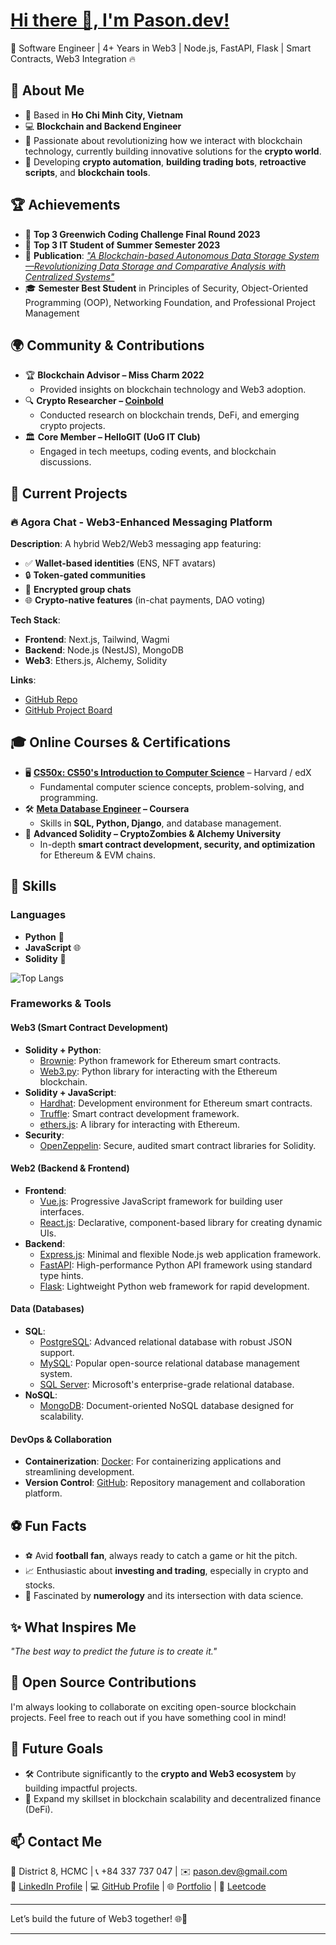 # [Hi there 👋, I'm Pason.dev!](https://pasonweb3cv.vercel.app/)
🔗 Software Engineer | 4+ Years in Web3 | Node.js, FastAPI, Flask | Smart Contracts, Web3 Integration 🔥  

## 🚀 About Me
- 🏡 Based in **Ho Chi Minh City, Vietnam**
- 💻 **Blockchain and Backend Engineer**  
- 🌟 Passionate about revolutionizing how we interact with blockchain technology, currently building innovative solutions for the **crypto world**.
- 🧮 Developing **crypto automation**, **building trading bots**, **retroactive scripts**, and **blockchain tools**.

## 🏆 Achievements
- 🥉 **Top 3 Greenwich Coding Challenge Final Round 2023**
- 🥉 **Top 3 IT Student of Summer Semester 2023**
- 📄 **Publication**: [*"A Blockchain-based Autonomous Data Storage System—Revolutionizing Data Storage and Comparative Analysis with Centralized Systems"*](https://www.ijcaonline.org/archives/volume185/number35/32917-2023923141/)
- 🎓 **Semester Best Student** in Principles of Security, Object-Oriented Programming (OOP), Networking Foundation, and Professional Project Management 

## 🌍 Community & Contributions  
- 🏆 **Blockchain Advisor – Miss Charm 2022**  
  - Provided insights on blockchain technology and Web3 adoption.  
- 🔍 **Crypto Researcher – [Coinbold](https://coinbold.io/)**  
  - Conducted research on blockchain trends, DeFi, and emerging crypto projects.  
- 🏛 **Core Member – HelloGIT (UoG IT Club)**  
  - Engaged in tech meetups, coding events, and blockchain discussions.
 
## 🚀 Current Projects

### 🔥 Agora Chat - Web3-Enhanced Messaging Platform
**Description**: A hybrid Web2/Web3 messaging app featuring:  
- ✅ **Wallet-based identities** (ENS, NFT avatars)  
- 🔒 **Token-gated communities**  
- 💬 **Encrypted group chats**  
- 🌐 **Crypto-native features** (in-chat payments, DAO voting)  

**Tech Stack**:  
- **Frontend**: Next.js, Tailwind, Wagmi  
- **Backend**: Node.js (NestJS), MongoDB  
- **Web3**: Ethers.js, Alchemy, Solidity  

**Links**:  
- [GitHub Repo](https://github.com/Pasonnn/agora-chat)  
- [GitHub Project Board](https://github.com/users/Pasonnn/projects/1)  
   
## 🎓 Online Courses & Certifications  
- 🖥 **[CS50x: CS50's Introduction to Computer Science](https://courses.edx.org/certificates/2ab6c6dea6bd4829a66aba217f21023f)** – Harvard / edX  
  - Fundamental computer science concepts, problem-solving, and programming.  
- 🛠 **[Meta Database Engineer](https://www.coursera.org/account/accomplishments/specialization/certificate/WULD8WDTXLUJ) – Coursera**  
  - Skills in **SQL, Python, Django**, and database management.  
- 🔗 **Advanced Solidity – CryptoZombies & Alchemy University**  
  - In-depth **smart contract development, security, and optimization** for Ethereum & EVM chains.  

## 🔧 Skills
### Languages
- **Python** 🐍  
- **JavaScript** 🌐  
- **Solidity** 🔗

![Top Langs](https://github-readme-stats.vercel.app/api/top-langs/?username=Pasonnn&layout=compact&theme=dark)

### Frameworks & Tools

#### **Web3 (Smart Contract Development)**
- **Solidity + Python**:  
  - [Brownie](https://eth-brownie.readthedocs.io/en/stable/): Python framework for Ethereum smart contracts.  
  - [Web3.py](https://web3py.readthedocs.io/en/stable/): Python library for interacting with the Ethereum blockchain.
- **Solidity + JavaScript**:  
  - [Hardhat](https://hardhat.org/): Development environment for Ethereum smart contracts.  
  - [Truffle](https://trufflesuite.com/): Smart contract development framework.  
  - [ethers.js](https://docs.ethers.io/v5/): A library for interacting with Ethereum.
- **Security**:  
  - [OpenZeppelin](https://openzeppelin.com/contracts/): Secure, audited smart contract libraries for Solidity.

#### **Web2 (Backend & Frontend)**
- **Frontend**:
  - [Vue.js](https://vuejs.org/): Progressive JavaScript framework for building user interfaces.
  - [React.js](https://reactjs.org/): Declarative, component-based library for creating dynamic UIs.
- **Backend**:
  - [Express.js](https://expressjs.com/): Minimal and flexible Node.js web application framework.
  - [FastAPI](https://fastapi.tiangolo.com/): High-performance Python API framework using standard type hints.
  - [Flask](https://flask.palletsprojects.com/): Lightweight Python web framework for rapid development.

#### **Data (Databases)**
- **SQL**:
  - [PostgreSQL](https://www.postgresql.org/): Advanced relational database with robust JSON support.
  - [MySQL](https://www.mysql.com/): Popular open-source relational database management system.
  - [SQL Server](https://www.microsoft.com/en-us/sql-server): Microsoft's enterprise-grade relational database.
- **NoSQL**:
  - [MongoDB](https://www.mongodb.com/): Document-oriented NoSQL database designed for scalability.

#### **DevOps & Collaboration**
- **Containerization**: [Docker](https://www.docker.com/): For containerizing applications and streamlining development.  
- **Version Control**: [GitHub](https://github.com/): Repository management and collaboration platform.

## ⚽ Fun Facts
- ⚽ Avid **football fan**, always ready to catch a game or hit the pitch.  
- 📈 Enthusiastic about **investing and trading**, especially in crypto and stocks.  
- 🧮 Fascinated by **numerology** and its intersection with data science.  

## ✨ What Inspires Me
*"The best way to predict the future is to create it."*    

## 🌟 Open Source Contributions
I'm always looking to collaborate on exciting open-source blockchain projects. Feel free to reach out if you have something cool in mind!

## 🎯 Future Goals
- 🛠️ Contribute significantly to the **crypto and Web3 ecosystem** by building impactful projects.  
- 🚀 Expand my skillset in blockchain scalability and decentralized finance (DeFi).  

## 📫 Contact Me  
📍 District 8, HCMC | 📞 +84 337 737 047 | ✉️ [pason.dev@gmail.com](mailto:pason.dev@gmail.com)  
💼 [LinkedIn Profile](https://www.linkedin.com/in/pasonnn/) | 💻 [GitHub Profile](https://github.com/Pasonnn) | 🌐 [Portfolio](https://pasonweb3cv.vercel.app/) | 🧩 [Leetcode](https://leetcode.com/u/pasonnn/)

---

Let’s build the future of Web3 together! 🌐🚀

---
